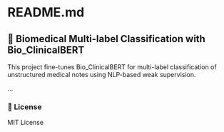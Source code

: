 # README.md

## 🧬 Biomedical Multi-label Classification with Bio_ClinicalBERT

This project fine-tunes Bio_ClinicalBERT for multi-label classification of unstructured medical notes using NLP-based weak supervision.

...

### 📄 License
MIT License
